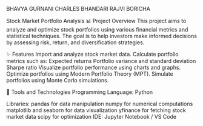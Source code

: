 BHAVYA GURNANI
CHARLES BHANDARI
RAJVI BORICHA



Stock Market Portfolio Analysis
📊 Project Overview
This project aims to analyze and optimize stock portfolios using various financial metrics and statistical techniques. The goal is to help investors make informed decisions by assessing risk, return, and diversification strategies.

✨ Features
Import and analyze stock market data.
Calculate portfolio metrics such as:
Expected returns
Portfolio variance and standard deviation
Sharpe ratio
Visualize portfolio performance using charts and graphs.
Optimize portfolios using Modern Portfolio Theory (MPT).
Simulate portfolios using Monte Carlo simulations.


🔧 Tools and Technologies
Programming Language: Python


Libraries:
pandas for data manipulation
numpy for numerical computations
matplotlib and seaborn for data visualization
yfinance for fetching stock market data
scipy for optimization
IDE: Jupyter Notebook / VS Code

